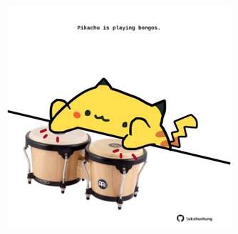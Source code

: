 <!-- built at 09/03/2023, 16:00:54 UTC -->
<p align="center">
  <img width="500" height="500" src="./ReadmeImage.svg">
</p>
